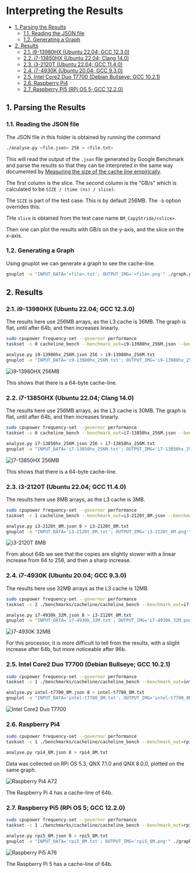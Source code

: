 # Interpreting the Results <!-- omit in toc -->

- [1. Parsing the Results](#1-parsing-the-results)
  - [1.1. Reading the JSON file](#11-reading-the-json-file)
  - [1.2. Generating a Graph](#12-generating-a-graph)
- [2. Results](#2-results)
  - [2.1. i9-13980HX (Ubuntu 22.04; GCC 12.3.0)](#21-i9-13980hx-ubuntu-2204-gcc-1230)
  - [2.2. i7-13850HX (Ubuntu 22.04; Clang 14.0)](#22-i7-13850hx-ubuntu-2204-clang-140)
  - [2.3. i3-2120T (Ubuntu 22.04; GCC 11.4.0)](#23-i3-2120t-ubuntu-2204-gcc-1140)
  - [2.4. i7-4930K (Ubuntu 20.04; GCC 9.3.0)](#24-i7-4930k-ubuntu-2004-gcc-930)
  - [2.5. Intel Core2 Duo T7700 (Debian Bullseye; GCC 10.2.1)](#25-intel-core2-duo-t7700-debian-bullseye-gcc-1021)
  - [2.6. Raspberry Pi4](#26-raspberry-pi4)
  - [2.7. Raspberry Pi5 (RPi OS 5; GCC 12.2.0)](#27-raspberry-pi5-rpi-os-5-gcc-1220)

## 1. Parsing the Results

### 1.1. Reading the JSON file

The JSON file in this folder is obtained by running the command

```sh
./analyse.py <file.json> 256 > <file.txt>
```

This will read the output of the `.json` file generated by Google Benchmark and
parse the results so that they can be interpreted in the same way documented by
[Measuring the size of the cache line
empirically](https://lemire.me/blog/2023/12/12/measuring-the-size-of-the-cache-line-empirically/).

The first column is the slice. The second column is the "GB/s" which is
calculated to be `SIZE / (time (ns) / slice)`.

The `SIZE` is part of the test case. This is by default 256MB. The `-b` option
overrides this.

THe `slice` is obtained from the test case name `BM_CopyStride/<slice>`.

Then one can plot the results with GB/s on the y-axis, and the slice on the
x-axis.

### 1.2. Generating a Graph

Using gnuplot we can generate a graph to see the cache-line.

```sh
gnuplot -e "INPUT_DATA='<file>.txt'; OUTPUT_IMG='<file>.png'" ./graph.gnuplot
```

## 2. Results

### 2.1. i9-13980HX (Ubuntu 22.04; GCC 12.3.0)

The results here use 256MB arrays, as the L3 cache is 36MB. The graph is flat,
until after 64b, and then increases linearly.

```sh
sudo cpupower frequency-set --governor performance
taskset -c 0 cacheline_bench --benchmark_out=i9-13980hx_256M.json --benchmark_out_format=json --benchmark_min_time=5s

analyse.py i9-13980hx_256M.json 256 > i9-13980hx_256M.txt
gnuplot -e "INPUT_DATA='i9-13980hx_256M.txt'; OUTPUT_IMG='i9-13980hx_256M.png'" ./graph.gnuplot
```

![i9-13980HX 256MB](./i9-13980hx_256M.png)

This shows that there is a 64-byte cache-line.

### 2.2. i7-13850HX (Ubuntu 22.04; Clang 14.0)

The results here use 256MB arrays, as the L3 cache is 30MB. The graph is flat,
until after 64b, and then increases linearly.

```sh
sudo cpupower frequency-set --governor performance
taskset -c 0 cacheline_bench --benchmark_out=i7-13850hx_256M.json --benchmark_out_format=json --benchmark_min_time=5s

analyse.py i7-13850hx_256M.json 256 > i7-13850hx_256M.txt
gnuplot -e "INPUT_DATA='i7-13850hx_256M.txt'; OUTPUT_IMG='i7-13850hx_256M'" ./graph.gnuplot
```

![i7-13850HX 256MB](./i7-13850hx_256M.png)

This shows that there is a 64-byte cache-line.

### 2.3. i3-2120T (Ubuntu 22.04; GCC 11.4.0)

The results here use 8MB arrays, as the L3 cache is 3MB.

```sh
sudo cpupower frequency-set --governor performance
taskset -c 1 cacheline_bench --benchmark_out=i3-2120t_8M.json --benchmark_out_format=json --benchmark_min_time=2s -b8

analyse.py i3-2120t_8M.json 8 > i3-2120t_8M.txt
gnuplot -e "INPUT_DATA='i3-2120t_8M.txt'; OUTPUT_IMG='i3-2120t_8M.png'" ./graph.gnuplot
```

![i3-2120T 8MB](./i3-2120t_8M.png)

From about 64b we see that the copies are slightly slower with a linear increase
from 64 to 256, and then a sharp increase.

### 2.4. i7-4930K (Ubuntu 20.04; GCC 9.3.0)

The results here use 32MB arrays as the L3 cache is 12MB.

```sh
sudo cpupower frequency-set --governor performance
taskset -c 2 ./benchmarks/cacheline/cacheline_bench --benchmark_out=i7-4930k_32M.json --benchmark_out_format=json --benchmark_min_time=2s -b32

analyse.py i7-4930k_32M.json 8 > i3-2120t_8M.txt
gnuplot -e "INPUT_DATA='i7-4930k_32M.txt'; OUTPUT_IMG='i7-4930k_32M.png'" ./graph.gnuplot
```

![i7-4930K 32MB](./i7-4930k_32M.png)

For this processor, it is more difficult to tell from the results, with a slight
increase after 64b, but more noticeable after 96b.

### 2.5. Intel Core2 Duo T7700 (Debian Bullseye; GCC 10.2.1)

```sh
sudo cpupower frequency-set --governor performance
taskset -c 1 ./benchmarks/cacheline/cacheline_bench --benchmark_out=intel-t7700_8M.json --benchmark_out_format=json --benchmark_min_time=2s -b8

analyse.py intel-t7700_8M.json 8 > intel-t7700_8M.txt
gnuplot -e "INPUT_DATA='intel-t7700_8M.txt'; OUTPUT_IMG='intel-t7700_8M.png'" ./graph.gnuplot
```

![Intel Core2 Duo T7700](./intel-t7700_8M.png)

### 2.6. Raspberry Pi4

```sh
sudo cpupower frequency-set --governor performance
taskset -c 1 ./benchmarks/cacheline/cacheline_bench --benchmark_out=rpi4_8M.json --benchmark_out_format=json --benchmark_min_time=2s -b8

analyse.py rpi4_8M.json 8 > rpi4_8M.txt
```

Data was collected on RPi OS 5.3, QNX 7.1.0 and QNX 8.0.0, plotted on the same
graph.

![Raspberry Pi4 A72](./rpi4_8M.png)

The Raspberry Pi 4 has a cache-line of 64b.

### 2.7. Raspberry Pi5 (RPi OS 5; GCC 12.2.0)

```sh
sudo cpupower frequency-set --governor performance
taskset -c 1 ./benchmarks/cacheline/cacheline_bench --benchmark_out=rpi5_8M.json --benchmark_out_format=json --benchmark_min_time=2s -b8

analyse.py rpi5_8M.json 8 > rpi5_8M.txt
gnuplot -e "INPUT_DATA='rpi5_8M.txt'; OUTPUT_IMG='rpi5_8M.png'" ./graph.gnuplot
```

![Raspberry Pi5 A76](./rpi5_8M.png)

The Raspberry Pi 5 has a cache-line of 64b.
